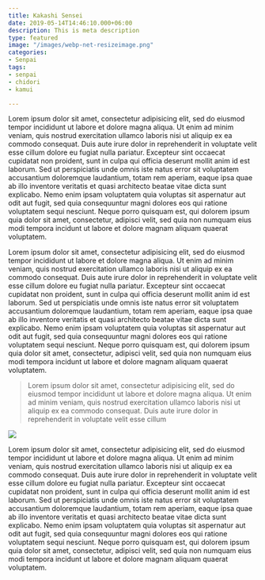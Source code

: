 ```yaml
---
title: Kakashi Sensei
date: 2019-05-14T14:46:10.000+06:00
description: This is meta description
type: featured
image: "/images/webp-net-resizeimage.png"
categories:
- Senpai
tags:
- senpai
- chidori
- kamui

---
```

Lorem ipsum dolor sit amet, consectetur adipisicing elit, sed do eiusmod tempor incididunt ut labore et
dolore magna aliqua. Ut enim ad minim veniam, quis nostrud exercitation ullamco laboris nisi ut aliquip ex
ea commodo consequat. Duis aute irure dolor in reprehenderit in voluptate velit esse cillum dolore eu fugiat
nulla pariatur. Excepteur sint occaecat cupidatat non proident, sunt in culpa qui officia deserunt mollit
anim id est laborum. Sed ut perspiciatis unde omnis iste natus error sit voluptatem accusantium doloremque
laudantium, totam rem aperiam, eaque ipsa quae ab illo inventore veritatis et quasi architecto beatae vitae
dicta sunt explicabo. Nemo enim ipsam voluptatem quia voluptas sit aspernatur aut odit aut fugit, sed quia
consequuntur magni dolores eos qui ratione voluptatem sequi nesciunt. Neque porro quisquam est, qui dolorem
ipsum quia dolor sit amet, consectetur, adipisci velit, sed quia non numquam eius modi tempora incidunt ut
labore et dolore magnam aliquam quaerat voluptatem.

Lorem ipsum dolor sit amet, consectetur adipisicing elit, sed do eiusmod tempor incididunt ut labore et
dolore magna aliqua. Ut enim ad minim veniam, quis nostrud exercitation ullamco laboris nisi ut aliquip ex
ea commodo consequat. Duis aute irure dolor in reprehenderit in voluptate velit esse cillum dolore eu fugiat
nulla pariatur. Excepteur sint occaecat cupidatat non proident, sunt in culpa qui officia deserunt mollit
anim id est laborum. Sed ut perspiciatis unde omnis iste natus error sit voluptatem accusantium doloremque
laudantium, totam rem aperiam, eaque ipsa quae ab illo inventore veritatis et quasi architecto beatae vitae
dicta sunt explicabo. Nemo enim ipsam voluptatem quia voluptas sit aspernatur aut odit aut fugit, sed quia
consequuntur magni dolores eos qui ratione voluptatem sequi nesciunt. Neque porro quisquam est, qui dolorem
ipsum quia dolor sit amet, consectetur, adipisci velit, sed quia non numquam eius modi tempora incidunt ut
labore et dolore magnam aliquam quaerat voluptatem.


> Lorem ipsum dolor sit amet, consectetur adipisicing elit, sed do eiusmod tempor incididunt ut
labore et dolore magna aliqua. Ut enim ad minim veniam, quis nostrud exercitation ullamco laboris nisi ut
aliquip ex ea commodo consequat. Duis aute irure dolor in reprehenderit in voluptate velit esse cillum


![](../images/post-img.jpg)

Lorem ipsum dolor sit amet, consectetur adipisicing elit, sed do eiusmod tempor incididunt ut labore et
dolore magna aliqua. Ut enim ad minim veniam, quis nostrud exercitation ullamco laboris nisi ut aliquip ex
ea commodo consequat. Duis aute irure dolor in reprehenderit in voluptate velit esse cillum dolore eu fugiat
nulla pariatur. Excepteur sint occaecat cupidatat non proident, sunt in culpa qui officia deserunt mollit
anim id est laborum. Sed ut perspiciatis unde omnis iste natus error sit voluptatem accusantium doloremque
laudantium, totam rem aperiam, eaque ipsa quae ab illo inventore veritatis et quasi architecto beatae vitae
dicta sunt explicabo. Nemo enim ipsam voluptatem quia voluptas sit aspernatur aut odit aut fugit, sed quia
consequuntur magni dolores eos qui ratione voluptatem sequi nesciunt. Neque porro quisquam est, qui dolorem
ipsum quia dolor sit amet, consectetur, adipisci velit, sed quia non numquam eius modi tempora incidunt ut
labore et dolore magnam aliquam quaerat voluptatem.
